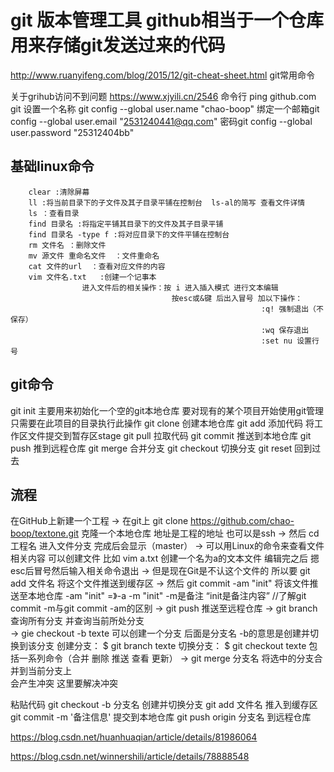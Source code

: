 # git 版本管理工具  github相当于一个仓库用来存储git发送过来的代码



http://www.ruanyifeng.com/blog/2015/12/git-cheat-sheet.html  git常用命令


  关于grihub访问不到问题 https://www.xjyili.cn/2546  命令行 ping github.com
git 设置一个名称  git config --global user.name "chao-boop"
    绑定一个邮箱git config --global user.email "2531240441@qq.com"
    密码git config --global user.password "25312404bb"

## 基础linux命令
        clear :清除屏幕
        ll :将当前目录下的子文件及其子目录平铺在控制台  ls-al的简写 查看文件详情
        ls ：查看目录
        find 目录名 :将指定平铺其目录下的文件及其子目录平铺
        find 目录名 -type f :将对应目录下的文件平铺在控制台
        rm 文件名 ：删除文件
        mv 源文件 重命名文件  ：文件重命名
        cat 文件的url  ：查看对应文件的内容
        vim 文件名.txt   :创建一个记事本
                    进入文件后的相关操作：按 i 进入插入模式 进行文本编辑
                                        按esc或&键 后出入冒号 加以下操作：
                                                            :q! 强制退出（不保存）
                                                            :wq 保存退出
                                                            :set nu 设置行号


## git命令
git init  主要用来初始化一个空的git本地仓库  要对现有的某个项目开始使用git管理 只需要在此项目的目录执行此操作
git clone 创建本地仓库
git add 添加代码 将工作区文件提交到暂存区stage
git pull 拉取代码
git commit 推送到本地仓库
git push 推到远程仓库
git merge 合并分支
git checkout 切换分支
git reset 回到过去


## 流程 
在GitHub上新建一个工程  -> 在git上 git clone https://github.com/chao-boop/textone.git 克隆一个本地仓库 地址是工程的地址 也可以是ssh
-> 然后 cd 工程名  进入文件分支 完成后会显示（master） 
-> 可以用Linux的命令来查看文件相关内容 可以创建文件 比如 vim a.txt 创建一个名为a的文本文件  编辑完之后 摁esc后冒号然后输入相关命令退出
-> 但是现在Git是不认这个文件的 所以要 git add 文件名 将这个文件推送到缓存区
-> 然后 git commit -am "init" 将该文件推送至本地仓库  -am "init" =》-a -m "init" -m是备注 “init是备注内容”  //了解git commit -m与git commit -am的区别
-> git push 推送至远程仓库
-> git branch 查询所有分支 并查询当前所处分支      
-> gie checkout -b texte    可以创建一个分支 后面是分支名 -b的意思是创建并切换到该分支  创建分支： $ git branch texte   切换分支： $ git checkout texte
                        包括一系列命令（合并 删除 推送 查看 更新）
-> git merge 分支名   将选中的分支合并到当前分支上  
                        会产生冲突 这里要解决冲突




粘贴代码
git checkout -b 分支名      创建并切换分支
git add 文件名              推入到缓存区   
git commit -m '备注信息'      提交到本地仓库
git push origin 分支名      到远程仓库


https://blog.csdn.net/huanhuaqian/article/details/81986064




https://blog.csdn.net/winnershili/article/details/78888548